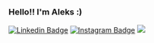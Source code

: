 ### Hello!! I'm Aleks :) 

[![Linkedin Badge](https://img.shields.io/badge/-LinkedIn-0e76a8?style=flat-square&logo=Linkedin&logoColor=white)](https://www.linkedin.com/in/alksily/)
[![Instagram Badge](https://img.shields.io/badge/-Instagram-e4405f?style=flat-square&logo=Instagram&logoColor=white)](https://www.instagram.com/aleks_ily/)
![](https://visitor-badge.glitch.me/badge?page_id=alksily.alksily)
